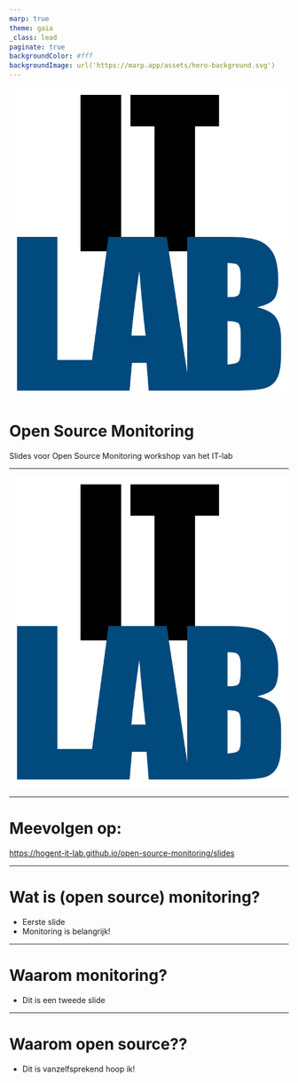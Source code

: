 ```yaml
---
marp: true
theme: gaia
_class: lead
paginate: true
backgroundColor: #fff
backgroundImage: url('https://marp.app/assets/hero-background.svg')
---
```


![bg left:40% 80%](./img/logo.png)

# **Open Source Monitoring**

Slides voor Open Source Monitoring workshop van het IT-lab


---

![bg left:100% 80%](./img/logo.png) <!-- Plaats voor logo voor openingsslide, foefel gerust met de sizes van de bg -->

---


# Meevolgen op:

https://hogent-it-lab.github.io/open-source-monitoring/slides <!-- URL naar de slides -->

<!-- ![QR bg right contain](./img/link_qr.png) QR-code naar de slides -->

---

# Wat is (open source) monitoring?

- Eerste slide
- Monitoring is belangrijk!



---

# Waarom monitoring?

- Dit is een tweede slide

---

# Waarom open source??

- Dit is vanzelfsprekend hoop ik!